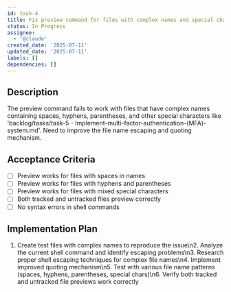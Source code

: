 ```yaml
---
id: task-4
title: Fix preview command for files with complex names and special characters
status: In Progress
assignee:
  - '@claude'
created_date: '2025-07-11'
updated_date: '2025-07-11'
labels: []
dependencies: []
---
```


## Description

The preview command fails to work with files that have complex names containing spaces, hyphens, parentheses, and other special characters like 'backlog/tasks/task-5 - Implement-multi-factor-authentication-(MFA)-system.md'. Need to improve the file name escaping and quoting mechanism.

## Acceptance Criteria

- [ ] Preview works for files with spaces in names
- [ ] Preview works for files with hyphens and parentheses
- [ ] Preview works for files with mixed special characters
- [ ] Both tracked and untracked files preview correctly
- [ ] No syntax errors in shell commands

## Implementation Plan

1. Create test files with complex names to reproduce the issue\n2. Analyze the current shell command and identify escaping problems\n3. Research proper shell escaping techniques for complex file names\n4. Implement improved quoting mechanism\n5. Test with various file name patterns (spaces, hyphens, parentheses, special chars)\n6. Verify both tracked and untracked file previews work correctly
